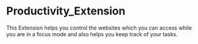 # Productivity_Extension
This Extension helps you control the websites which you can access while you are in a focus mode and also helps you keep track of your tasks.
